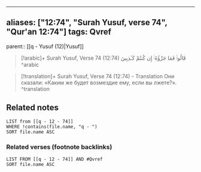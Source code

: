 
---
aliases: ["12:74", "Surah Yusuf, verse 74", "Qur'an 12:74"]
tags: Qvref
---

parent:: [[q - Yusuf (12)|Yusuf]]

> [!arabic]+ Surah Yusuf, Verse 74 (12:74)
> <span class="quran-arabic">قَالُوا۟ فَمَا جَزَٰٓؤُهُۥٓ إِن كُنتُمْ كَـٰذِبِينَ</span>
^arabic

> [!translation]+ Surah Yusuf, Verse 74 (12:74) - Translation
> Они сказали: «Каким же будет возмездие ему, если вы лжете?».
^translation



## Related notes
```dataview
LIST from [[q - 12 - 74]]
WHERE !contains(file.name, "q - ")
SORT file.name ASC
```

### Related verses (footnote backlinks)
```dataview
LIST FROM [[q - 12 - 74]] AND #Qvref
SORT file.name ASC
```

